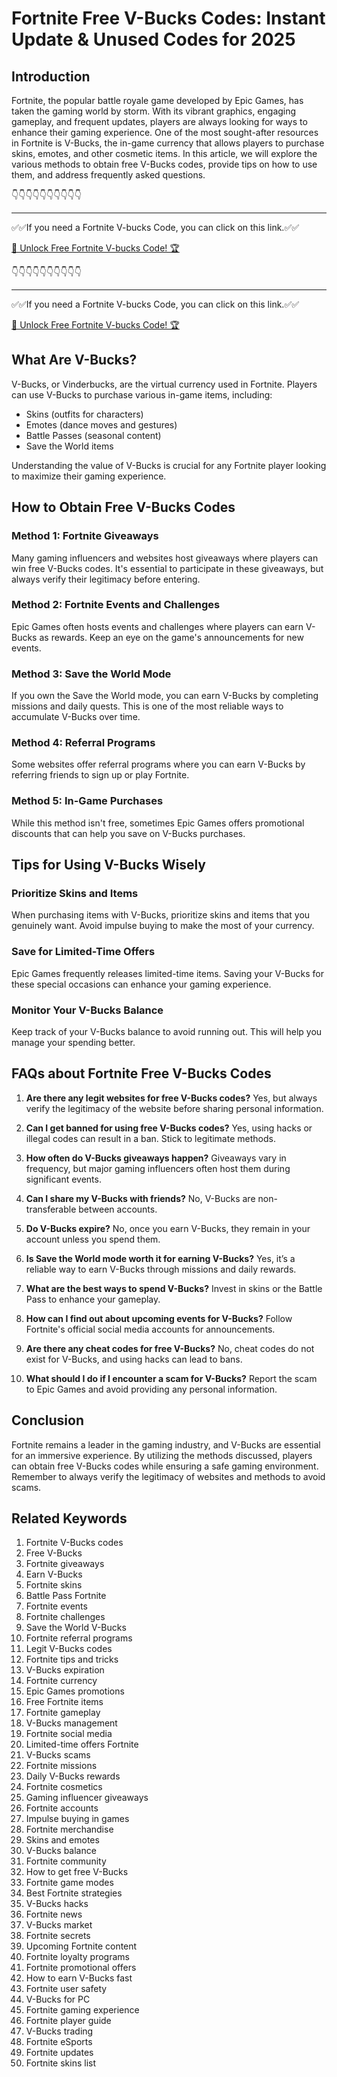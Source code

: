 # Fortnite Free V-Bucks Codes: Instant Update & Unused Codes for 2025

## Introduction

Fortnite, the popular battle royale game developed by Epic Games, has taken the gaming world by storm. With its vibrant graphics, engaging gameplay, and frequent updates, players are always looking for ways to enhance their gaming experience. One of the most sought-after resources in Fortnite is V-Bucks, the in-game currency that allows players to purchase skins, emotes, and other cosmetic items. In this article, we will explore the various methods to obtain free V-Bucks codes, provide tips on how to use them, and address frequently asked questions.


👇👇👇👇👇👇👇👇👇👇

---

✅✅If you need a  Fortnite V-bucks Code, you can click on this link.✅✅

[🚀 Unlock Free Fortnite V-bucks Code! 🏆 ](https://therewardgate.com/free-fortnite-code/)

👇👇👇👇👇👇👇👇👇👇

---

✅✅If you need a  Fortnite V-bucks Code, you can click on this link.✅✅

[🚀 Unlock Free Fortnite V-bucks Code! 🏆 ](https://therewardgate.com/free-fortnite-code/)

## What Are V-Bucks?

V-Bucks, or Vinderbucks, are the virtual currency used in Fortnite. Players can use V-Bucks to purchase various in-game items, including:

- Skins (outfits for characters)
- Emotes (dance moves and gestures)
- Battle Passes (seasonal content)
- Save the World items

Understanding the value of V-Bucks is crucial for any Fortnite player looking to maximize their gaming experience.

## How to Obtain Free V-Bucks Codes

### Method 1: Fortnite Giveaways

Many gaming influencers and websites host giveaways where players can win free V-Bucks codes. It's essential to participate in these giveaways, but always verify their legitimacy before entering.

### Method 2: Fortnite Events and Challenges

Epic Games often hosts events and challenges where players can earn V-Bucks as rewards. Keep an eye on the game's announcements for new events.

### Method 3: Save the World Mode

If you own the Save the World mode, you can earn V-Bucks by completing missions and daily quests. This is one of the most reliable ways to accumulate V-Bucks over time.

### Method 4: Referral Programs

Some websites offer referral programs where you can earn V-Bucks by referring friends to sign up or play Fortnite.

### Method 5: In-Game Purchases

While this method isn't free, sometimes Epic Games offers promotional discounts that can help you save on V-Bucks purchases. 

## Tips for Using V-Bucks Wisely

### Prioritize Skins and Items

When purchasing items with V-Bucks, prioritize skins and items that you genuinely want. Avoid impulse buying to make the most of your currency.

### Save for Limited-Time Offers

Epic Games frequently releases limited-time items. Saving your V-Bucks for these special occasions can enhance your gaming experience.

### Monitor Your V-Bucks Balance

Keep track of your V-Bucks balance to avoid running out. This will help you manage your spending better.

## FAQs about Fortnite Free V-Bucks Codes

1. **Are there any legit websites for free V-Bucks codes?**
   Yes, but always verify the legitimacy of the website before sharing personal information.

2. **Can I get banned for using free V-Bucks codes?**
   Yes, using hacks or illegal codes can result in a ban. Stick to legitimate methods.

3. **How often do V-Bucks giveaways happen?**
   Giveaways vary in frequency, but major gaming influencers often host them during significant events.

4. **Can I share my V-Bucks with friends?**
   No, V-Bucks are non-transferable between accounts.

5. **Do V-Bucks expire?**
   No, once you earn V-Bucks, they remain in your account unless you spend them.

6. **Is Save the World mode worth it for earning V-Bucks?**
   Yes, it’s a reliable way to earn V-Bucks through missions and daily rewards.

7. **What are the best ways to spend V-Bucks?**
   Invest in skins or the Battle Pass to enhance your gameplay.

8. **How can I find out about upcoming events for V-Bucks?**
   Follow Fortnite's official social media accounts for announcements.

9. **Are there any cheat codes for free V-Bucks?**
   No, cheat codes do not exist for V-Bucks, and using hacks can lead to bans.

10. **What should I do if I encounter a scam for V-Bucks?**
    Report the scam to Epic Games and avoid providing any personal information.

## Conclusion

Fortnite remains a leader in the gaming industry, and V-Bucks are essential for an immersive experience. By utilizing the methods discussed, players can obtain free V-Bucks codes while ensuring a safe gaming environment. Remember to always verify the legitimacy of websites and methods to avoid scams.

## Related Keywords

1. Fortnite V-Bucks codes
2. Free V-Bucks
3. Fortnite giveaways
4. Earn V-Bucks
5. Fortnite skins
6. Battle Pass Fortnite
7. Fortnite events
8. Fortnite challenges
9. Save the World V-Bucks
10. Fortnite referral programs
11. Legit V-Bucks codes
12. Fortnite tips and tricks
13. V-Bucks expiration
14. Fortnite currency
15. Epic Games promotions
16. Free Fortnite items
17. Fortnite gameplay
18. V-Bucks management
19. Fortnite social media
20. Limited-time offers Fortnite
21. V-Bucks scams
22. Fortnite missions
23. Daily V-Bucks rewards
24. Fortnite cosmetics
25. Gaming influencer giveaways
26. Fortnite accounts
27. Impulse buying in games
28. Fortnite merchandise
29. Skins and emotes
30. V-Bucks balance
31. Fortnite community
32. How to get free V-Bucks
33. Fortnite game modes
34. Best Fortnite strategies
35. V-Bucks hacks
36. Fortnite news
37. V-Bucks market
38. Fortnite secrets
39. Upcoming Fortnite content
40. Fortnite loyalty programs
41. Fortnite promotional offers
42. How to earn V-Bucks fast
43. Fortnite user safety
44. V-Bucks for PC
45. Fortnite gaming experience
46. Fortnite player guide
47. V-Bucks trading
48. Fortnite eSports
49. Fortnite updates
50. Fortnite skins list

